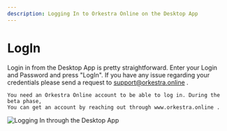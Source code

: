 ```yaml
---
description: Logging In to Orkestra Online on the Desktop App
---
```


# LogIn

Login in from the Desktop App is pretty straightforward. Enter your Login and Password and press "LogIn". If you have any issue regarding your credentials please send a request to support@orkestra.online .

```text
You need an Orkestra Online account to be able to log in. During the beta phase,
You can get an account by reaching out through www.orkestra.online .
```

![Logging In through the Desktop App](https://datashapes.files.wordpress.com/2020/05/desktoplogin.gif?w=1912)

